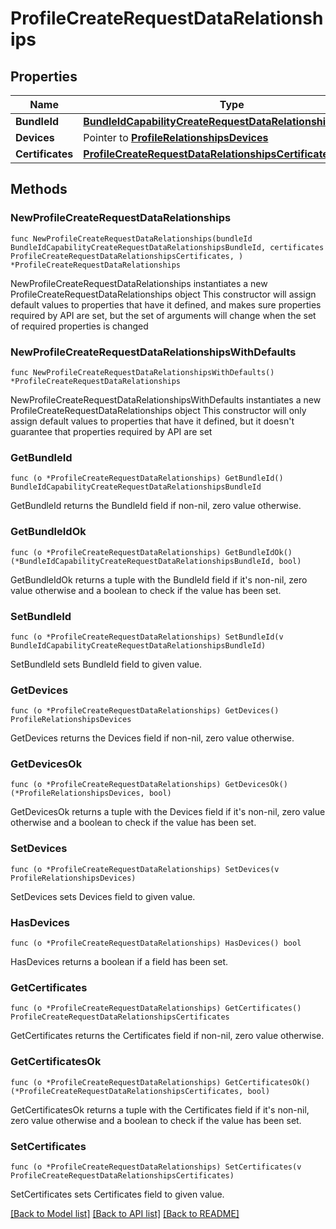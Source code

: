 # ProfileCreateRequestDataRelationships

## Properties

Name | Type | Description | Notes
------------ | ------------- | ------------- | -------------
**BundleId** | [**BundleIdCapabilityCreateRequestDataRelationshipsBundleId**](BundleIdCapabilityCreateRequestDataRelationshipsBundleId.md) |  | 
**Devices** | Pointer to [**ProfileRelationshipsDevices**](ProfileRelationshipsDevices.md) |  | [optional] 
**Certificates** | [**ProfileCreateRequestDataRelationshipsCertificates**](ProfileCreateRequestDataRelationshipsCertificates.md) |  | 

## Methods

### NewProfileCreateRequestDataRelationships

`func NewProfileCreateRequestDataRelationships(bundleId BundleIdCapabilityCreateRequestDataRelationshipsBundleId, certificates ProfileCreateRequestDataRelationshipsCertificates, ) *ProfileCreateRequestDataRelationships`

NewProfileCreateRequestDataRelationships instantiates a new ProfileCreateRequestDataRelationships object
This constructor will assign default values to properties that have it defined,
and makes sure properties required by API are set, but the set of arguments
will change when the set of required properties is changed

### NewProfileCreateRequestDataRelationshipsWithDefaults

`func NewProfileCreateRequestDataRelationshipsWithDefaults() *ProfileCreateRequestDataRelationships`

NewProfileCreateRequestDataRelationshipsWithDefaults instantiates a new ProfileCreateRequestDataRelationships object
This constructor will only assign default values to properties that have it defined,
but it doesn't guarantee that properties required by API are set

### GetBundleId

`func (o *ProfileCreateRequestDataRelationships) GetBundleId() BundleIdCapabilityCreateRequestDataRelationshipsBundleId`

GetBundleId returns the BundleId field if non-nil, zero value otherwise.

### GetBundleIdOk

`func (o *ProfileCreateRequestDataRelationships) GetBundleIdOk() (*BundleIdCapabilityCreateRequestDataRelationshipsBundleId, bool)`

GetBundleIdOk returns a tuple with the BundleId field if it's non-nil, zero value otherwise
and a boolean to check if the value has been set.

### SetBundleId

`func (o *ProfileCreateRequestDataRelationships) SetBundleId(v BundleIdCapabilityCreateRequestDataRelationshipsBundleId)`

SetBundleId sets BundleId field to given value.


### GetDevices

`func (o *ProfileCreateRequestDataRelationships) GetDevices() ProfileRelationshipsDevices`

GetDevices returns the Devices field if non-nil, zero value otherwise.

### GetDevicesOk

`func (o *ProfileCreateRequestDataRelationships) GetDevicesOk() (*ProfileRelationshipsDevices, bool)`

GetDevicesOk returns a tuple with the Devices field if it's non-nil, zero value otherwise
and a boolean to check if the value has been set.

### SetDevices

`func (o *ProfileCreateRequestDataRelationships) SetDevices(v ProfileRelationshipsDevices)`

SetDevices sets Devices field to given value.

### HasDevices

`func (o *ProfileCreateRequestDataRelationships) HasDevices() bool`

HasDevices returns a boolean if a field has been set.

### GetCertificates

`func (o *ProfileCreateRequestDataRelationships) GetCertificates() ProfileCreateRequestDataRelationshipsCertificates`

GetCertificates returns the Certificates field if non-nil, zero value otherwise.

### GetCertificatesOk

`func (o *ProfileCreateRequestDataRelationships) GetCertificatesOk() (*ProfileCreateRequestDataRelationshipsCertificates, bool)`

GetCertificatesOk returns a tuple with the Certificates field if it's non-nil, zero value otherwise
and a boolean to check if the value has been set.

### SetCertificates

`func (o *ProfileCreateRequestDataRelationships) SetCertificates(v ProfileCreateRequestDataRelationshipsCertificates)`

SetCertificates sets Certificates field to given value.



[[Back to Model list]](../README.md#documentation-for-models) [[Back to API list]](../README.md#documentation-for-api-endpoints) [[Back to README]](../README.md)


